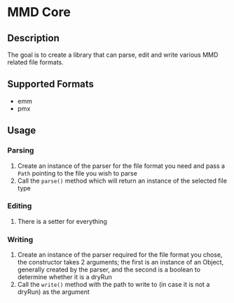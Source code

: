# MMD Core

## Description

The goal is to create a library that can parse, edit and write various MMD related file formats.

## Supported Formats

* emm
* pmx

## Usage

### Parsing

1. Create an instance of the parser for the file format you need and pass a `Path` pointing to the file you wish to parse
2. Call the `parse()` method which will return an instance of the selected file type

### Editing

1. There is a setter for everything

### Writing

1. Create an instance of the parser required for the file format you chose, the constructor takes 2 arguments; the first is an instance of an Object, generally created by the parser, and the second is a boolean to determine whether it is a dryRun
2. Call the `write()` method with the path to write to (in case it is not a dryRun) as the argument